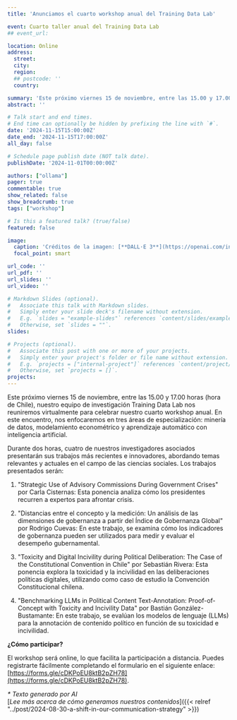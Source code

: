 ```yaml
---
title: 'Anunciamos el cuarto workshop anual del Training Data Lab'

event: Cuarto taller anual del Training Data Lab
## event_url: 

location: Online
address:
  street: 
  city: 
  region: 
  ## postcode: ''
  country: 

summary: 'Este próximo viernes 15 de noviembre, entre las 15.00 y 17.00 horas (hora de Chile), nuestro equipo de investigación Training Data Lab nos reuniremos virtualmente para celebrar nuestro cuarto workshop anual. En este encuentro, nos enfocaremos en tres áreas de especialización: minería de datos, modelamiento econométrico y aprendizaje automático con inteligencia artificial.'
abstract: ''

# Talk start and end times.
# End time can optionally be hidden by prefixing the line with `#`.
date: '2024-11-15T15:00:00Z'
date_end: '2024-11-15T17:00:00Z'
all_day: false

# Schedule page publish date (NOT talk date).
publishDate: '2024-11-01T00:00:00Z'

authors: ["ollama"]
pager: true
commentable: true
show_related: false
show_breadcrumb: true
tags: ["workshop"]

# Is this a featured talk? (true/false)
featured: false

image:
  caption: 'Créditos de la imagen: [**DALL·E 3**](https://openai.com/index/dall-e-3/)'
  focal_point: smart

url_code: ''
url_pdf: ''
url_slides: ''
url_video: ''

# Markdown Slides (optional).
#   Associate this talk with Markdown slides.
#   Simply enter your slide deck's filename without extension.
#   E.g. `slides = "example-slides"` references `content/slides/example-slides.md`.
#   Otherwise, set `slides = ""`.
slides:

# Projects (optional).
#   Associate this post with one or more of your projects.
#   Simply enter your project's folder or file name without extension.
#   E.g. `projects = ["internal-project"]` references `content/project/deep-learning/index.md`.
#   Otherwise, set `projects = []`.
projects:
---
```


Este próximo viernes 15 de noviembre, entre las 15.00 y 17.00 horas (hora de Chile), nuestro equipo de investigación Training Data Lab nos reuniremos virtualmente para celebrar nuestro cuarto workshop anual. En este encuentro, nos enfocaremos en tres áreas de especialización: minería de datos, modelamiento econométrico y aprendizaje automático con inteligencia artificial.

Durante dos horas, cuatro de nuestros investigadores asociados presentarán sus trabajos más recientes e innovadores, abordando temas relevantes y actuales en el campo de las ciencias sociales. Los trabajos presentados serán:

1. "Strategic Use of Advisory Commissions During Government Crises" por Carla Cisternas: Esta ponencia analiza cómo los presidentes recurren a expertos para afrontar crisis.

2. "Distancias entre el concepto y la medición: Un análisis de las dimensiones de gobernanza a partir del Índice de Gobernanza Global" por Rodrigo Cuevas: En este trabajo, se examina cómo los indicadores de gobernanza pueden ser utilizados para medir y evaluar el desempeño gubernamental.

3. "Toxicity and Digital Incivility during Political Deliberation: The Case of the Constitutional Convention in Chile" por Sebastián Rivera: Esta ponencia explora la toxicidad y la incivilidad en las deliberaciones políticas digitales, utilizando como caso de estudio la Convención Constitucional chilena.

4. "Benchmarking LLMs in Political Content Text-Annotation: Proof-of-Concept with Toxicity and Incivility Data" por Bastián González-Bustamante: En este trabajo, se evalúan los modelos de lenguaje (LLMs) para la annotación de contenido político en función de su toxicidad e incivilidad.

**¿Cómo participar?**

El workshop será online, lo que facilita la participación a distancia. Puedes registrarte fácilmente completando el formulario en el siguiente enlace: [https://forms.gle/cDKPoEU8ktB2pZH78](https://forms.gle/cDKPoEU8ktB2pZH78). 

_* Texto generado por AI_ <br>
[_Lee más acerca de cómo generamos nuestros contenidos_]({{< relref "../post/2024-08-30-a-shift-in-our-communication-strategy" >}})